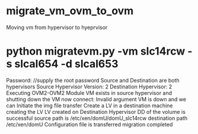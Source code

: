 # migrate_vm_ovm_to_ovm
Moving vm from hypervisor to hyeprvisor
# python migratevm.py -vm slc14rcw -s slcal654 -d slcal653
Password:   //supply the root password
Source and Destination are both hypervisors 
Source Hypervisor Version: 2
Destination Hypervisor:  2
Executing OVM2-OVM2 Module
VM exists in source hypervisor and shutting down the VM now
connect: Invalid argument
VM is down and we can Initiate the img file transfer
Create a LV in a destination machine
creating the LV
LV created on Destination Hypervisor
DD of the volume is successful
source path is  /etc/xen/domU/domU_slc14rcw
destination path  /etc/xen/domU
Configuration file is transferred
migration completed
